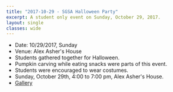 ```yaml
---
title: "2017-10-29 - SGSA Halloween Party"
excerpt: A student only event on Sunday, October 29, 2017.
layout: single
classes: wide
---
```


- Date: 10/29/2017, Sunday
- Venue: Alex Asher's House
- Students gathered together for Halloween.
- Pumpkin carving while eating snacks were parts of this event.
- Students were encouraged to wear costumes.
- Sunday, October 29th, 4:00 to 7:00 pm, Alex Asher's House.
- [Gallery](/WelcomeBBQ/2017-10-29-gallery/)
